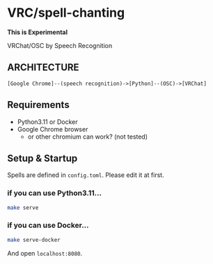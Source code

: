 # VRC/spell-chanting

__This is Experimental__

VRChat/OSC by Speech Recognition

## ARCHITECTURE

```
[Google Chrome]--(speech recognition)->[Python]--(OSC)->[VRChat]
```

## Requirements

- Python3.11 or Docker
- Google Chrome browser
    - or other chromium can work? (not tested)

## Setup & Startup

Spells are defined in `config.toml`.
Please edit it at first.

### if you can use Python3.11...

```bash
make serve
```

### if you can use Docker...

```bash
make serve-docker
```

And open `localhost:8080`.
